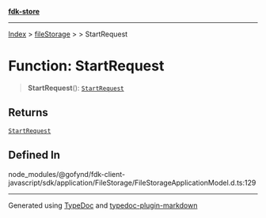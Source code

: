 [**fdk-store**](../../../README.md)
***

[Index](../../../API.md) > [fileStorage](../../README.md) > [<internal>](../README.md) > StartRequest

# Function: StartRequest

> **StartRequest**(): [`StartRequest`](../type-aliases/type-alias.StartRequest.md)

## Returns

[`StartRequest`](../type-aliases/type-alias.StartRequest.md)

## Defined In

node\_modules/@gofynd/fdk-client-javascript/sdk/application/FileStorage/FileStorageApplicationModel.d.ts:129

***
Generated using [TypeDoc](https://typedoc.org/) and [typedoc-plugin-markdown](https://www.npmjs.com/package/typedoc-plugin-markdown)
